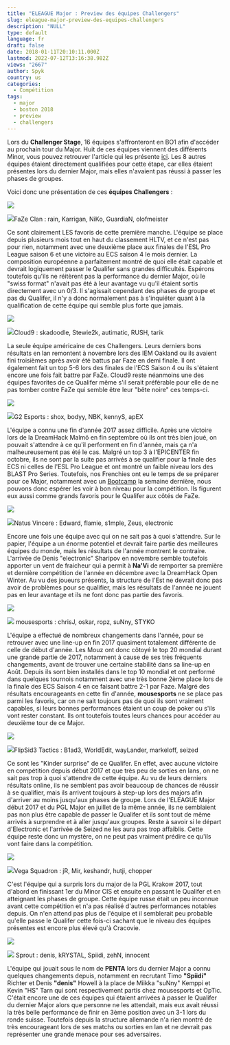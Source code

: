 ```yaml
---
title: "ELEAGUE Major : Preview des équipes Challengers"
slug: eleague-major-preview-des-equipes-challengers
description: "NULL"
type: default
language: fr
draft: false
date: 2018-01-11T20:10:11.000Z
lastmod: 2022-07-12T13:16:38.982Z
views: "2667"
author: Spyk
country: us
categories:
  - Compétition
tags:
  - major
  - boston 2018
  - preview
  - challengers
---
```

Lors du **Challenger Stage**, 16 équipes s'affronteront en BO1 afin d'accéder au prochain tour du Major. Huit de ces équipes viennent des différents Minor, vous pouvez retrouver l'article qui les présente [ici](https://flickshot.fr/fr/eleague-major-preview-des-equipes-minors/&5a5620b8773ab). Les 8 autres équipes étaient directement qualifiées pour cette étape, car elles étaient présentes lors du dernier Major, mais elles n'avaient pas réussi à passer les phases de groupes. 

Voici donc une présentation de ces **équipes Challengers** :

![](/images/articles/5a562053dfa0a/images/V5bKU2bAyrqQo2O7KtlBuSRiu026hdk8vKfVCnRg.jpeg)

![](/images/countries/eu.svg)FaZe Clan : rain, Karrigan, NiKo, GuardiaN, olofmeister⁠ 

Ce sont clairement LES favoris de cette première manche. L'équipe se place depuis plusieurs mois tout en haut du classement HLTV, et ce n'est pas pour rien, notamment avec une deuxième place aux finales de l'ESL Pro League saison 6 et une victoire au ECS saison 4 le mois dernier. La composition européenne a parfaitement montré de quoi elle était capable et devrait logiquement passer le Qualifer sans grandes difficultés. Espérons toutefois qu'ils ne réitèrent pas la performance du dernier Major, où le "swiss format" n'avait pas été à leur avantage vu qu'il étaient sortis directement avec un 0/3\. Il s'agissait cependant des phases de groupe et pas du Qualifer, il n'y a donc normalement pas à s'inquiéter quant à la qualification de cette équipe qui semble plus forte que jamais.

![](/images/articles/5a562053dfa0a/images/h5kE38ijacNclMVYkjJhllpHZOtn7ZGrRPIa8XpS.jpeg)

![](/images/countries/us.svg)Cloud9 : skadoodle, Stewie2k, autimatic, RUSH, tarik⁠ 

La seule équipe américaine de ces Challengers. Leurs derniers bons résultats en lan remontent à novembre lors des IEM Oakland ou ils avaient fini troisièmes après avoir été battus par Faze en demi finale. Il ont également fait un top 5-6 lors des finales de l'ECS Saison 4 ou ils s'étaient encore une fois fait battre par FaZe. Cloud9 reste néanmoins une des équipes favorites de ce Qualifer même s'il serait préférable pour elle de ne pas tomber contre FaZe qui semble être leur "bête noire" ces temps-ci.

![](/images/articles/5a562053dfa0a/images/XDnIrQw3DdovOyWm4QYF0jQDMTLWXbJRlwcyU8Sh.jpeg)

![](/images/countries/fr.svg)G2 Esports : shox, bodyy, NBK, kennyS, apEX⁠ 

L'équipe a connu une fin d'année 2017 assez difficile. Après une victoire lors de la DreamHack Malmö en fin septembre où ils ont très bien joué, on pouvait s'attendre à ce qu'il performent en fin d'année, mais ça n'a malheureusement pas été le cas. Malgré un top 3 à l'EPICENTER fin octobre, ils ne sont par la suite pas arrivés à se qualifier pour la finale des ECS ni celles de l'ESL Pro League et ont montré un faible niveau lors des BLAST Pro Series. Toutefois, nos Frenchies ont eu le temps de se préparer pour ce Major, notamment avec un [Bootcamp](https://flickshot.fr/fr/g2-et-envyus-en-bootcamp-pour-le-major/&5a4f80b199b7e) la semaine dernière, nous pouvons donc espérer les voir à bon niveau pour la compétition. Ils figurent eux aussi comme grands favoris pour le Qualifer aux côtés de FaZe.

![](/images/articles/5a562053dfa0a/images/OC0CH41c3QS1QwpV9hGktLMzsMWieEsj8cU0no4U.jpeg)

![](/images/countries/ua.svg)Natus Vincere : Edward, flamie, s1mple, Zeus, electronic⁠ 

Encore une fois une équipe avec qui on ne sait pas à quoi s'attendre. Sur le papier, l'équipe a un énorme potentiel et devrait faire partie des meilleures équipes du monde, mais les résultats de l'année montrent le contraire. L'arrivée de Denis "electronic" Sharipov⁠ en novembre semble toutefois apporter un vent de fraicheur qui a permit à **Na'Vi** de remporter sa première et dernière compétition de l'année en décembre avec la DreamHack Open Winter. Au vu des joueurs présents, la structure de l'Est ne devrait donc pas avoir de problèmes pour se qualifier, mais les résultats de l'année ne jouent pas en leur avantage et ils ne font donc pas partie des favoris.

![](/images/articles/5a562053dfa0a/images/GGLnueiHFXiUlaZP1cfk6djR3LOnaLtDY93F2D5A.png)

![](/images/countries/eu.svg) mousesports : chrisJ, oskar, ropz, suNny, STYKO⁠ 

L'équipe a effectué de nombreux changements dans l'année, pour se retrouver avec une line-up en fin 2017 quasiment totalement différente de celle de début d'année. Les Mouz ont donc côtoyé le top 20 mondial durant une grande partie de 2017, notamment à cause de ses très fréquents changements, avant de trouver une certaine stabilité dans sa line-up en Août. Depuis ils sont bien installés dans le top 10 mondial et ont performé dans quelques tournois notamment avec une très bonne 2ème place lors de la finale des ECS Saison 4 en ce faisant battre 2-1 par Faze. Malgré des résultats encourageants en cette fin d'année, **mousesports** ne se place pas parmi les favoris, car on ne sait toujours pas de quoi ils sont vraiment capables, si leurs bonnes performances étaient un coup de poker ou s'ils vont rester constant. Ils ont toutefois toutes leurs chances pour accéder au deuxième tour de ce Major.

![](/images/articles/5a562053dfa0a/images/tNuhoCYfLY10WvKmAIjrgpmYi7pgOe2spYDwFpB6.jpeg)

![](/images/countries/ru.svg)FlipSid3 Tactics : B1ad3, WorldEdit, wayLander, markeloff, seized⁠ 

Ce sont les "Kinder surprise" de ce Qualifer. En effet, avec aucune victoire en compétition depuis début 2017 et que très peu de sorties en lans, on ne sait pas trop à quoi s'attendre de cette équipe. Au vu de leurs derniers résultats online, ils ne semblent pas avoir beaucoup de chances de réussir à se qualifier, mais ils arrivent toujours à step-up lors des majors afin d'arriver au moins jusqu'aux phases de groupe. Lors de l'ELEAGUE Major début 2017 et du PGL Major en juillet de la même année, ils ne semblaient pas non plus être capable de passer le Qualifer et ils sont tout de même arrivés à surprendre et à aller jusqu'aux groupes. Reste à savoir si le départ d'Electronic et l'arrivée de Seized ne les aura pas trop affaiblis. Cette équipe reste donc un mystère, on ne peut pas vraiment prédire ce qu'ils vont faire dans la compétition. 

![](/images/articles/5a562053dfa0a/images/0Rym51XLYJf6rzRQA2FxnqIi5MK9HzK48FstQcnF.jpeg)

![](/images/countries/ru.svg)Vega Squadron : jR, Mir, keshandr, hutji, chopper⁠ 

C'est l'équipe qui a surpris lors du major de la PGL Krakow 2017, tout d'abord en finissant 1er du Minor CIS et ensuite en passant le Qualifer et en atteignant les phases de groupe. Cette équipe russe était un peu inconnue avant cette compétition et n'a pas réalisé d'autres performances notables depuis. On n'en attend pas plus de l'équipe et il semblerait peu probable qu'elle passe le Qualifer cette fois-ci sachant que le niveau des équipes présentes est encore plus élevé qu'à Cracovie.

![](/images/articles/5a562053dfa0a/images/DJZlOvFd1iWdlvLKZTUibpdS4eVhotXSRYy7ovQT.jpeg)

![](/images/countries/de.svg) Sprout : denis, kRYSTAL, Spiidi, zehN, innocent⁠ 

L'équipe qui jouait sous le nom de **PENTA** lors du dernier Major a connu quelques changements depuis, notamment en recrutant Timo **"Spiidi"** Richter⁠ et Denis **"denis"** Howell⁠ à la place de Miikka "suNny" Kemppi⁠ et Kevin "HS" Tarn⁠ qui sont respectivement partis chez mousesports et OpTic. C'était encore une de ces équipes qui étaient arrivées à passer le Qualifer du dernier Major alors que personne ne les attendait, mais eux avait réussi la très belle performance de finir en 3ème position avec un 3-1 lors du ronde suisse. Toutefois depuis la structure allemande n'a rien montré de très encourageant lors de ses matchs ou sorties en lan et ne devrait pas représenter une grande menace pour ses adversaires.
